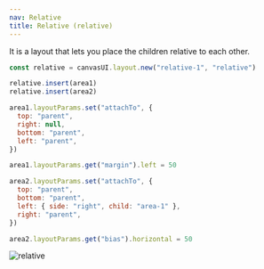 ```yaml
---
nav: Relative
title: Relative (relative)
---
```


It is a layout that lets you place the children relative to each other.

```javascript
const relative = canvasUI.layout.new("relative-1", "relative")

relative.insert(area1)
relative.insert(area2)

area1.layoutParams.set("attachTo", {
  top: "parent",
  right: null,
  bottom: "parent",
  left: "parent",
})

area1.layoutParams.get("margin").left = 50

area2.layoutParams.set("attachTo", {
  top: "parent",
  bottom: "parent",
  left: { side: "right", child: "area-1" },
  right: "parent",
})

area2.layoutParams.get("bias").horizontal = 50
```

![relative](/docs/elements/layouts/relative.svg)

